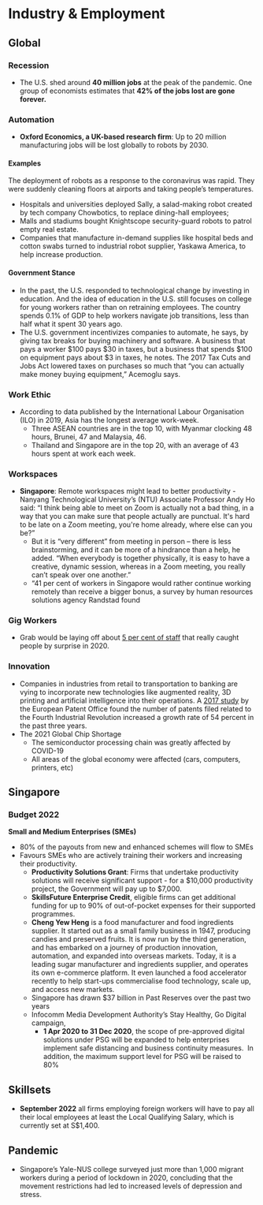 # Industry & Employment

## Global

### Recession
- The U.S. shed around **40 million jobs** at the peak of the pandemic. One group of  economists estimates that **42% of the jobs lost are gone forever.**

### Automation
- **Oxford Economics, a UK-based research firm**: Up to 20 million manufacturing jobs will be lost globally to robots by 2030.

#### Examples
The deployment of robots as a response to the coronavirus was rapid.  They were suddenly cleaning floors at airports and taking people’s  temperatures.

- Hospitals and universities deployed Sally, a salad-making robot created by tech company Chowbotics, to replace dining-hall  employees;
- Malls and stadiums bought Knightscope security-guard robots to patrol empty real estate.
- Companies that manufacture in-demand  supplies like hospital beds and cotton swabs turned to industrial robot supplier, Yaskawa America, to help increase production.

#### Government Stance
- In the past, the U.S. responded to technological change by investing in  education.  And the idea of education in the U.S. still focuses on college for young workers rather than on retraining employees. The country spends 0.1% of GDP to help workers navigate job  transitions, less than half what it spent 30 years ago.
- The U.S. government incentivizes companies to automate, he says, by  giving tax breaks for buying machinery and software. A business that  pays a worker $100 pays $30 in taxes, but a business that spends $100 on equipment pays about $3 in taxes, he notes. The 2017 Tax Cuts and Jobs  Act lowered taxes on purchases so much that “you can actually make money buying equipment,” Acemoglu says.

### Work Ethic
- According to data published by the International Labour Organisation  (ILO) in 2019, Asia has the longest average work-week. 
  - Three ASEAN countries are in the top 10, with Myanmar clocking 48  hours, Brunei, 47 and Malaysia, 46. 
  - Thailand and Singapore are in the top 20, with an average of 43 hours spent at work each week.

### Workspaces
- **Singapore**: Remote workspaces might lead to better productivity - Nanyang Technological University’s (NTU) Associate Professor Andy Ho said: “I think being able to meet on Zoom is actually not a bad thing, in a way that you can make sure that people actually are punctual. It's hard to be late on a Zoom meeting, you're home already, where else can you be?”
  - But it is “very different” from meeting in person – there is less brainstorming, and it can be more of a hindrance than a help, he added. “When everybody is together physically, it is easy to have a creative, dynamic session, whereas in a Zoom meeting, you really can’t speak over one another.”
  - “41 per cent of workers in Singapore would rather continue working remotely than receive a bigger bonus, a survey by human resources solutions agency Randstad found

### Gig Workers
- Grab would be laying off about [5 per cent of staff](https://www.channelnewsasia.com/news/singapore/covid19-grab-retrenches-5-per-cent-employees-severance-layoff-12839634) that really caught people by surprise in 2020.

### Innovation
- Companies in industries from retail to transportation to banking are vying to incorporate new technologies like augmented reality, 3D printing and artificial intelligence into their operations. A [2017 study](http://documents.epo.org/projects/babylon/eponet.nsf/0/17FDB5538E87B4B9C12581EF0045762F/$File/fourth_industrial_revolution_2017__en.pdf "http://documents.epo.org/projects/babylon/eponet.nsf/0/17fdb5538e87b4b9c12581ef0045762f/$file/fourth_industrial_revolution_2017__en.pdf") by the European Patent Office found the number of patents filed related to the Fourth Industrial Revolution increased a growth rate of 54 percent in the past three years.
- The 2021 Global Chip Shortage
	- The semiconductor processing chain was greatly affected by COVID-19
	- All areas of the global economy were affected (cars, computers, printers, etc)

## Singapore
### Budget 2022
**Small and Medium Enterprises (SMEs)**
- 80% of the payouts from new and enhanced schemes will flow to SMEs
- Favours SMEs who are actively training their workers and increasing their productivity.
  - **Productivity Solutions Grant**: Firms that undertake productivity solutions will receive significant support - for a \$10,000 productivity project, the Government will pay up to \$7,000.
  - **SkillsFuture Enterprise Credit**, eligible firms can get additional funding for up to 90% of out-of-pocket expenses for their supported programmes.
  - **Cheng Yew Heng** is a food manufacturer and food ingredients supplier. It started out as a small family business in 1947, producing candies and preserved fruits. It is now run by the third generation, and has embarked on a journey of production innovation, automation, and expanded into overseas markets. Today, it is a leading sugar manufacturer and ingredients supplier, and operates its own e-commerce platform. It even launched a food accelerator recently to help start-ups commercialise food technology, scale up, and access new markets.
  - Singapore has drawn $37 billion in Past Reserves over the past two years
  - Infocomm Media Development Authority’s Stay Healthy, Go Digital campaign,
      - **1 Apr 2020 to 31 Dec 2020**, the scope of pre-approved digital solutions under PSG will be expanded to help enterprises implement safe distancing and business continuity measures.  In addition, the maximum support level for PSG will be raised to 80%

## Skillsets
- **September 2022** all firms employing foreign workers will have to pay all their local employees at least the Local Qualifying Salary, which is currently set at S$1,400.

## Pandemic
- Singapore’s Yale-NUS college surveyed just more than 1,000 migrant workers during a period of lockdown in 2020, concluding that the movement restrictions had led to increased levels of depression and stress.

